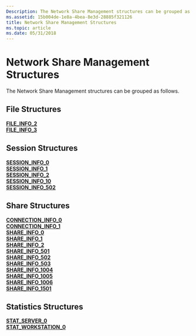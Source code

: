 ```yaml
---
Description: The Network Share Management structures can be grouped as follows.
ms.assetid: 15b004de-1e8a-4bea-8e3d-28885f321126
title: Network Share Management Structures
ms.topic: article
ms.date: 05/31/2018
---
```


# Network Share Management Structures

The Network Share Management structures can be grouped as follows.

## File Structures

<dl>

[**FILE\_INFO\_2**](/windows/desktop/api/Lmshare/ns-lmshare-file_info_2)  
[**FILE\_INFO\_3**](/windows/desktop/api/Lmshare/ns-lmshare-file_info_3)  
</dl>

## Session Structures

<dl>

[**SESSION\_INFO\_0**](/windows/desktop/api/Lmshare/ns-lmshare-session_info_0)  
[**SESSION\_INFO\_1**](/windows/desktop/api/Lmshare/ns-lmshare-session_info_1)  
[**SESSION\_INFO\_2**](/windows/desktop/api/Lmshare/ns-lmshare-session_info_2)  
[**SESSION\_INFO\_10**](/windows/desktop/api/Lmshare/ns-lmshare-session_info_10)  
[**SESSION\_INFO\_502**](/windows/desktop/api/Lmshare/ns-lmshare-session_info_502)  
</dl>

## Share Structures

<dl>

[**CONNECTION\_INFO\_0**](/windows/desktop/api/Lmshare/ns-lmshare-connection_info_0)  
[**CONNECTION\_INFO\_1**](/windows/desktop/api/Lmshare/ns-lmshare-connection_info_1)  
[**SHARE\_INFO\_0**](/windows/desktop/api/Lmshare/ns-lmshare-share_info_0)  
[**SHARE\_INFO\_1**](/windows/desktop/api/Lmshare/ns-lmshare-share_info_1)  
[**SHARE\_INFO\_2**](/windows/desktop/api/Lmshare/ns-lmshare-share_info_2)  
[**SHARE\_INFO\_501**](/windows/desktop/api/Lmshare/ns-lmshare-share_info_501)  
[**SHARE\_INFO\_502**](/windows/desktop/api/Lmshare/ns-lmshare-share_info_502)  
[**SHARE\_INFO\_503**](/windows/desktop/api/lmshare/ns-lmshare-share_info_503)  
[**SHARE\_INFO\_1004**](/windows/desktop/api/Lmshare/ns-lmshare-share_info_1004)  
[**SHARE\_INFO\_1005**](/windows/desktop/api/Lmshare/ns-lmshare-share_info_1005)  
[**SHARE\_INFO\_1006**](/windows/desktop/api/Lmshare/ns-lmshare-share_info_1006)  
[**SHARE\_INFO\_1501**](/windows/desktop/api/Lmshare/ns-lmshare-share_info_1501)  
</dl>

## Statistics Structures

<dl>

[**STAT\_SERVER\_0**](/windows/desktop/api/Lmstats/ns-lmstats-stat_server_0)  
[**STAT_WORKSTATION_0**](/windows/win32/api/lmstats/ns-lmstats-stat_workstation_0-r1)  
</dl>

 

 